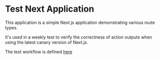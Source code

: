 # Test Next Application

This application is a simple Next.js application demonstrating various route types.

It's used in a weekly test to verify the correctness of action outputs when using the latest canary version of Next.js.

The test workflow is defined [here](/.github/workflows/check-canary-next-compatibility.yml)
